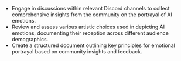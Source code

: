 - Engage in discussions within relevant Discord channels to collect comprehensive insights from the community on the portrayal of AI emotions.
- Review and assess various artistic choices used in depicting AI emotions, documenting their reception across different audience demographics.
- Create a structured document outlining key principles for emotional portrayal based on community insights and feedback.